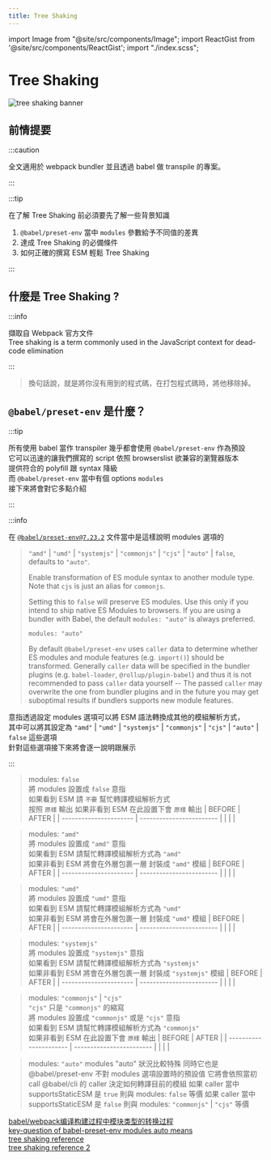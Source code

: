 ```yaml
---
title: Tree Shaking
---
```


import Image from "@site/src/components/Image";
import ReactGist from '@site/src/components/ReactGist';
import "./index.scss";

# Tree Shaking

<Image src="/assets/tree-shaking.gif" alt="tree shaking banner" />

## 前情提要

:::caution

全文適用於 webpack bundler 並且透過 babel 做 transpile 的專案。

:::

:::tip

在了解 Tree Shaking 前必須要先了解一些背景知識

1. `@babel/preset-env` 當中 `modules` 參數給予不同值的差異
2. 達成 Tree Shaking 的必備條件
3. 如何正確的撰寫 ESM 輕鬆 Tree Shaking

:::

## 什麼是 Tree Shaking ?

:::info

擷取自 Webpack 官方文件  
Tree shaking is a term commonly used in the JavaScript context for dead-code elimination

:::

> 換句話說，就是將你沒有用到的程式碼，在打包程式碼時，將他移除掉。

## `@babel/preset-env` 是什麼？

:::tip

所有使用 babel 當作 transpiler 幾乎都會使用 `@babel/preset-env` 作為預設  
它可以迅速的讓我們撰寫的 script 依照 browserslist 欲兼容的瀏覽器版本  
提供符合的 polyfill 跟 syntax 降級  
而 `@babel/preset-env` 當中有個 options `modules`  
接下來將會對它多點介紹

:::

:::info

在 [`@babel/preset-env@7.23.2`](https://babeljs.io/docs/babel-preset-env#modules) 文件當中是這樣說明 modules 選項的

> `"amd"` | `"umd"` | `"systemjs"` | `"commonjs"` | `"cjs"` | `"auto"` | `false`, defaults to `"auto"`.
>
> Enable transformation of ES module syntax to another module type. Note that `cjs` is just an alias for `commonjs`.
>
> Setting this to `false` will preserve ES modules. Use this only if you intend to ship native ES Modules to browsers. If you are using a bundler with Babel, the default `modules: "auto"` is always preferred.
>
> `modules: "auto"`
>
> By default `@babel/preset-env` uses `caller` data to determine whether ES modules and module features (e.g. `import()`) should be transformed. Generally `caller` data will be specified in the bundler plugins (e.g. `babel-loader`, `@rollup/plugin-babel`) and thus it is not recommended to pass `caller` data yourself -- The passed `caller` may overwrite the one from bundler plugins and in the future you may get suboptimal results if bundlers supports new module features.

意指透過設定 modules 選項可以將 ESM 語法轉換成其他的模組解析方式，  
其中可以將其設定為 `"amd"` | `"umd"` | `"systemjs"` | `"commonjs"` | `"cjs"` | `"auto"` | `false` 這些選項  
針對這些選項接下來將會逐一說明跟展示

:::

> modules: `false`  
> 將 modules 設置成 `false` 意指  
> 如果看到 ESM 請 `不要` 幫忙轉譯模組解析方式  
> 按照 `原樣` 輸出
> 如果非看到 ESM 在此設置下會 `原樣` 輸出
> | BEFORE | AFTER |
> | ---------------------- | ------------------------ |
> | <ReactGist id="03587263a8a53e4316c888249e1bf9a6" /> | <ReactGist id="0fd361982165f3824127a5a6a0a1f058" /> |

> modules: `"amd"`  
> 將 modules 設置成 `"amd"` 意指  
> 如果看到 ESM 請幫忙轉譯模組解析方式為 `"amd"`  
> 如果非看到 ESM 將會在外層包裹一層 封裝成 `"amd"` 模組
> | BEFORE | AFTER |
> | ---------------------- | ------------------------ |
> | <ReactGist id="9a87f43f9a7884a4d1a11a362dafa78c" /> | <ReactGist id="b949718c56b0a54fc3bc3e588250966a" /> |

> modules: `"umd"`  
> 將 modules 設置成 `"umd"` 意指  
> 如果看到 ESM 請幫忙轉譯模組解析方式為 `"umd"`  
> 如果非看到 ESM 將會在外層包裹一層 封裝成 `"umd"` 模組
> | BEFORE | AFTER |
> | ---------------------- | ------------------------ |
> | <ReactGist id="3ce32c4315abaca8e442a28c9a1caed0" /> | <ReactGist id="88955a81a4fefcb9215a95da65c7d232" /> |

> modules: `"systemjs"`  
> 將 modules 設置成 `"systemjs"` 意指  
> 如果看到 ESM 請幫忙轉譯模組解析方式為 `"systemjs"`  
> 如果非看到 ESM 將會在外層包裹一層 封裝成 `"systemjs"` 模組
> | BEFORE | AFTER |
> | ---------------------- | ------------------------ |
> | <ReactGist id="6d5118c0c0b6522634856d0c1e826eaf" /> | <ReactGist id="baf8a943816ebe8ff91b5f77088da2aa" /> |

> modules: `"commonjs"` | `"cjs"`  
> `"cjs"` 只是 `"commonjs"` 的縮寫  
> 將 modules 設置成 `"commonjs"` 或是 `"cjs"` 意指  
> 如果看到 ESM 請幫忙轉譯模組解析方式為 `"commonjs"`  
> 如果非看到 ESM 在此設置下會 `原樣` 輸出
> | BEFORE | AFTER |
> | ---------------------- | ------------------------ |
> | <ReactGist id="74016ba26990db89867f8c779615becc" /> | <ReactGist id="56f2268d7645fd36d128bc4f0d5f7b03" /> |

> modules: `"auto"`
> modules "auto" 狀況比較特殊
> 同時它也是 @babel/preset-env 不對 modules 選項設置時的預設值
> 它將會依照當初 call @babel/cli 的 caller 決定如何轉譯目前的模組
> 如果 caller 當中 supportsStaticESM 是 `true` 則與 modules: `false` 等價
> 如果 caller 當中 supportsStaticESM 是 `false` 則與 modules: `"commonjs"` | `"cjs"` 等價

[babel/webpack编译构建过程中模块类型的转换过程](https://zhuanlan.zhihu.com/p/436312451)<br/>
[key-question of babel-preset-env modules auto means](https://github.com/babel/babel/pull/8485/files#r236086742)<br/>
[tree shaking reference](https://cloud.tencent.com/developer/article/1901089)<br/>
[tree shaking reference 2](https://segmentfault.com/a/1190000022194321)<br/>
